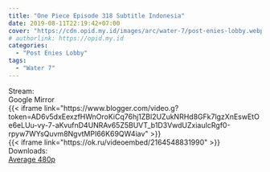 ```yaml
---
title: "One Piece Episode 318 Subtitle Indonesia"
date: 2019-08-11T22:19:42+07:00
cover: "https://cdn.opid.my.id/images/arc/water-7/post-enies-lobby.webp" # Optional, cover
# authorlink: https://opid.my.id
categories:
  - "Post Enies Lobby"
tags:
  - "Water 7"
---
```

<div class="ui menu violet borderless inverted">
  <div class="header item active">
        Stream:
    </div>
  <a class="active item" data-tab="google">
    <i class="google drive icon"></i> Google
  </a>
  <a class="item nounderline" data-tab="mirror">
    <i class="odnoklassniki icon"></i> Mirror
  </a>
</div>
<div class="ui bottom attached tab segment active" style="border:0 !important;" data-tab="google">
 {{< iframe link="https://www.blogger.com/video.g?token=AD6v5dxEexzfHWnOroKiCq76hj1ZBl2UZukNRHd8GFk7lgzXnEswEtOe6eLUu-vy-7-aKvufnD4UNRAv65Z5BUVT_b1D3VwdUZxiauIcRgf0-rpyw7WYsQuvm8NgvtMPI66K69QW4iav" >}}
</div>
<div class="ui bottom attached tab segment" style="border:0 !important;" data-tab="mirror">
{{< iframe link="https://ok.ru/videoembed/2164548831990" >}}
</div>
<div class="ui menu violet borderless inverted">
  <div class="header item active">
        Downloads:
    </div>
  <a class="item nounderline" href="https://ouo.io/ottnhT" target="_blank" rel="dofollow"><i class="google drive icon"></i>
    Average 480p</a>
</div>